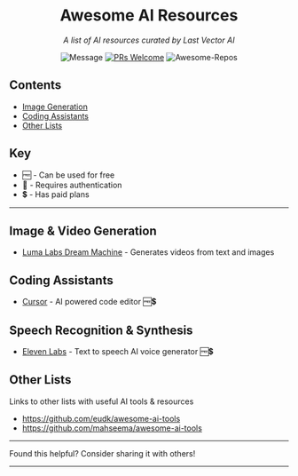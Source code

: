 
<div align="center">

# Awesome AI Resources

_A list of AI resources curated by Last Vector AI_ <br>

![Message](https://img.shields.io/badge/I%20%E2%9D%A4%20-OpenSource-%23ff0055) [![PRs Welcome](https://img.shields.io/badge/PRs-welcome-brightgreen.svg?style=flat-square)](http://makeapullrequest.com)
 ![Awesome-Repos](https://img.shields.io/badge/Awesome--repos-%23ff0055)

</div>

## Contents

- [Image Generation](#image-generation)<br>
- [Coding Assistants](#coding-assistants)
- [Other Lists](#other-lists)

## Key
- 🆓 - Can be used for free
- 🔐 - Requires authentication
- 💲 - Has paid plans
---

## Image & Video Generation
- [Luma Labs Dream Machine](https://lumalabs.ai/dream-machine) - Generates videos from text and images



## Coding Assistants
- [Cursor](https://www.cursor.com/) - AI powered code editor 🆓💲


## Speech Recognition & Synthesis
- [Eleven Labs](https://elevenlabs.io/) - Text to speech AI voice generator 🆓💲




## Other Lists

Links to other lists with useful AI tools & resources

- https://github.com/eudk/awesome-ai-tools
- https://github.com/mahseema/awesome-ai-tools

---

Found this helpful? Consider sharing it with others!

---
